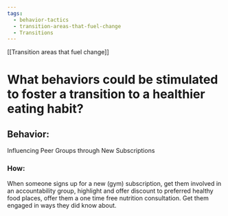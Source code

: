 ```yaml
---
tags:
  - behavior-tactics
  - transition-areas-that-fuel-change
  - Transitions
---
```

[[Transition areas that fuel change]]

# **What behaviors could be stimulated to foster a transition to a healthier eating habit?**


## Behavior:
Influencing Peer Groups through New Subscriptions 


### How:
When someone signs up for a new (gym) subscription, get them involved in an accountability group, highlight and offer discount to preferred healthy food places, offer them a one time free nutrition consultation. Get them engaged in ways they did know about.  
